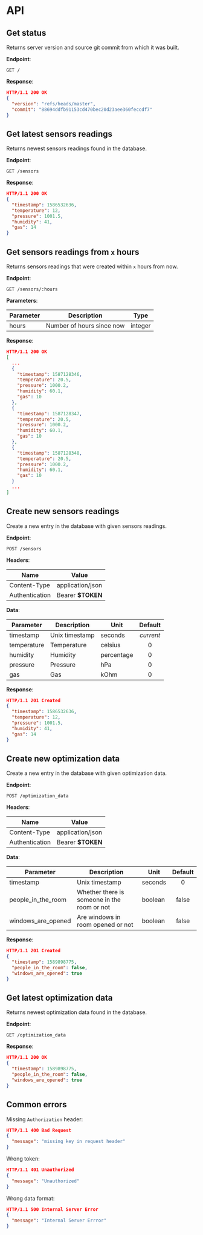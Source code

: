 # API

## Get status

Returns server version and source git commit from which it was built.

**Endpoint**:

```http
GET /
```

**Response**:

```json
HTTP/1.1 200 OK
{
  "version": "refs/heads/master",
  "commit": "88694ddfb91153cd470bec20d23aee360feccdf7"
}
```

## Get latest sensors readings

Returns newest sensors readings found in the database.

**Endpoint**:

```http
GET /sensors
```

**Response**:

```json
HTTP/1.1 200 OK
{
  "timestamp": 1586532636,
  "temperature": 12,
  "pressure": 1001.5,
  "humidity": 41,
  "gas": 14
}
```

## Get sensors readings from `x` hours

Returns sensors readings that were created within `x` hours from now.

**Endpoint**:

```http
GET /sensors/:hours
```

**Parameters**:

| Parameter   | Description               | Type    |
|-------------|---------------------------|:-------:|
| hours       | Number of hours since now | integer |

**Response**:

```json
HTTP/1.1 200 OK
[
  ...
  {
    "timestamp": 1587128346,
    "temperature": 20.5,
    "pressure": 1000.2,
    "humidity": 60.1,
    "gas": 10
  },
  {
    "timestamp": 1587128347,
    "temperature": 20.5,
    "pressure": 1000.2,
    "humidity": 60.1,
    "gas": 10
  },
  {
    "timestamp": 1587128348,
    "temperature": 20.5,
    "pressure": 1000.2,
    "humidity": 60.1,
    "gas": 10
  }
  ...
]
```

## Create new sensors readings

Create a new entry in the database with given sensors readings.

**Endpoint**:

```http
POST /sensors
```

**Headers**:

| Name           | Value             |
|----------------|-------------------|
| Content-Type   | application/json  |
| Authentication | Bearer **$TOKEN** |

**Data**:

| Parameter   | Description    | Unit       | Default |
|-------------|----------------|------------|:-------:|
| timestamp   | Unix timestamp | seconds    |*current*|
| temperature | Temperature    | celsius    |    0    |
| humidity    | Humidity       | percentage |    0    |
| pressure    | Pressure       | hPa        |    0    |
| gas         | Gas            | kOhm       |    0    |

**Response**:

```json
HTTP/1.1 201 Created
{
  "timestamp": 1586532636,
  "temperature": 12,
  "pressure": 1001.5,
  "humidity": 41,
  "gas": 14
}

```

## Create new optimization data

Create a new entry in the database with given optimization data.

**Endpoint**:

```http
POST /optimization_data
```

**Headers**:

| Name           | Value             |
|----------------|-------------------|
| Content-Type   | application/json  |
| Authentication | Bearer **$TOKEN** |

**Data**:

| Parameter   | Description    | Unit       | Default |
|-------------|----------------|------------|:-------:|
| timestamp   | Unix timestamp | seconds    |   0     |
| people_in_the_room    | Whether there is someone in the room or not       | boolean    |  false  |
| windows_are_opened         | Are windows in room opened or not            | boolean    |  false  |

**Response**:

```json
HTTP/1.1 201 Created
{
  "timestamp": 1589898775,
  "people_in_the_room": false,
  "windows_are_opened": true
}
```

## Get latest optimization data

Returns newest optimization data found in the database.

**Endpoint**:

```http
GET /optimization_data
```

**Response**:

```json
HTTP/1.1 200 OK
{
  "timestamp": 1589898775,
  "people_in_the_room": false,
  "windows_are_opened": true
}
```

## Common errors

Missing `Authorization` header:

```json
HTTP/1.1 400 Bad Request
{
  "message": "missing key in request header"
}
```

Wrong token:

```json
HTTP/1.1 401 Unauthorized
{
  "message": "Unauthorized"
}
```


Wrong data format:

```json
HTTP/1.1 500 Internal Server Error
{
  "message": "Internal Server Errror"
}
```
